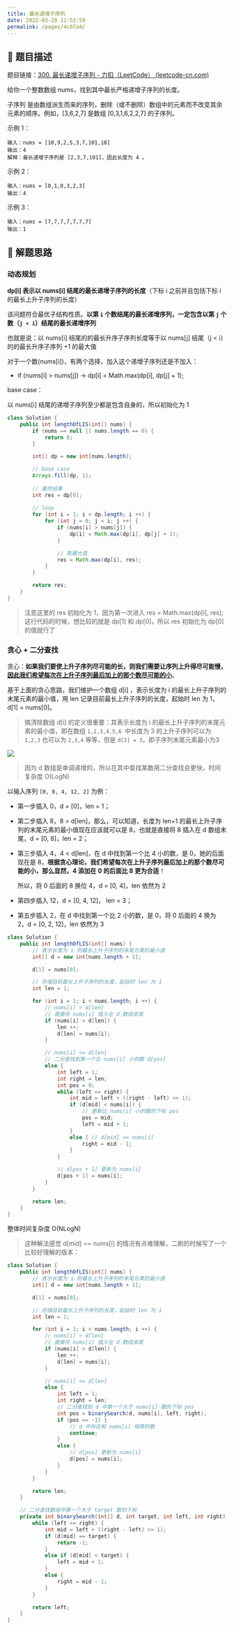 ```yaml
---
title: 最长递增子序列
date: 2022-03-20 11:53:59
permalink: /pages/4c07a4/
---
```

## 📃 题目描述

题目链接：[300. 最长递增子序列 - 力扣（LeetCode） (leetcode-cn.com)](https://leetcode-cn.com/problems/longest-increasing-subsequence/)

给你一个整数数组 nums，找到其中最长严格递增子序列的长度。

子序列 是由数组派生而来的序列，删除（或不删除）数组中的元素而不改变其余元素的顺序。例如，[3,6,2,7] 是数组 [0,3,1,6,2,2,7] 的子序列。


示例 1：

```
输入：nums = [10,9,2,5,3,7,101,18]
输出：4
解释：最长递增子序列是 [2,3,7,101]，因此长度为 4 。
```

示例 2：

```
输入：nums = [0,1,0,3,2,3]
输出：4
```

示例 3：

```
输入：nums = [7,7,7,7,7,7,7]
输出：1
```

## 🔔 解题思路

### 动态规划

**dp[i] 表示以 nums[i] 结尾的最长递增子序列的长度**（下标 i 之前并且包括下标 i 的最长上升子序列的长度）

该问题符合最优子结构性质。**以第 `i` 个数结尾的最长递增序列，一定包含以第 `j` 个数（`j < i`）结尾的最长递增序列**

也就是说：以 nums[i] 结尾的的最长升序子序列长度等于以 nums[j] 结尾（j < i）的的最长升序子序列 +1 的最大值

对于一个数(nums[i])，有两个选择，加入这个递增子序列还是不加入：

- if (nums[i] > nums[j]) -> dp[i] = Math.max(dp[i], dp[j] + 1);

base case：

以 nums[i] 结尾的递增子序列至少都是包含自身的，所以初始化为 1


```java
class Solution {
    public int lengthOfLIS(int[] nums) {
        if (nums == null || nums.length == 0) {
            return 0;
        }

        int[] dp = new int[nums.length];

        // base case
        Arrays.fill(dp, 1);
		
        // 最终结果
        int res = dp[0];
        
        // loop
        for (int i = 1; i < dp.length; i ++) {
            for (int j = 0; j < i; j ++) {
                if (nums[i] > nums[j]) {
                    dp[i] = Math.max(dp[i], dp[j] + 1);
                }

                // 取最大值
                res = Math.max(dp[i], res);
            }
        }

        return res;
    }
}
```

> 注意这里的 res 初始化为 1，因为第一次进入 res = Math.max(dp[i], res); 这行代码的时候，想比较的就是 dp[1] 和 dp[0]，所以 res 初始化为 dp[0] 的值就行了

### 贪心 + 二分查找

贪心：**如果我们要使上升子序列尽可能的长，则我们需要让序列上升得尽可能慢，<u>因此我们希望每次在上升子序列最后加上的那个数尽可能的小</u>**。

基于上面的贪心思路，我们维护一个数组 d[i] ，表示长度为 i 的最长上升子序列的末尾元素的最小值，用  len 记录目前最长上升子序列的长度，起始时 len 为 1，d[1] = nums[0]。

> 搞清除数组 d[i] 的定义很重要：其表示长度为 i 的最长上升子序列的末尾元素的最小值，即在数组 `1,2,3,4,5,6 `中长度为 3 的上升子序列可以为 `1,2,3` 也可以为 `2,3,4` 等等，但是 `d[3] = 3`，即子序列末尾元素最小为3

![](https://cs-wiki.oss-cn-shanghai.aliyuncs.com/img/20220327214421.png)

> 因为 d 数组是单调递增的，所以在其中查找某数用二分查找会更快，时间复杂度 O(LogN)

以输入序列 `[0, 8, 4, 12, 2]` 为例：

- 第一步插入 0，d = [0]，len = 1；

- 第二步插入 8，8 > d[len]，那么，可以知道，长度为 len+1 的最长上升子序列的末尾元素的最小值现在应该就可以是 8，也就是直接将 8 插入在 d 数组末尾，d = [0, 8]，len = 2；

- 第三步插入 4，4 < d[len]，在 d 中找到第一个比 4 小的数，是 0，她的后面现在是 8，**根据贪心理论，我们希望每次在上升子序列最后加上的那个数尽可能的小，那么显然，4 添加在 0 的后面比 8 更为合适**！

  所以，将 0 后面的 8 换位 4，d = [0, 4]，len 依然为 2

- 第四步插入 12，d = [0, 4, 12]， len = 3；

- 第五步插入 2，在 d 中找到第一个比 2 小的数，是 0，将 0 后面的 4 换为 2，d = [0, 2, 12]，len 依然为 3

```java
class Solution {
    public int lengthOfLIS(int[] nums) {
        // 表示长度为 i 的最长上升子序列的末尾元素的最小值
        int[] d = new int[nums.length + 1];

        d[1] = nums[0];

        // 存储目前最长上升子序列的长度，起始时 len 为 1
        int len = 1;

        for (int i = 1; i < nums.length; i ++) {
            // nums[i] > d[len]
            // 直接将 nums[i] 插入在 d 数组末尾
            if (nums[i] > d[len]) {
                len ++;
                d[len] = nums[i];
            }

            // nums[i] <= d[len]
            // 二分查找到第一个比 nums[i] 小的数 d[pos]
            else {
                int left = 1;
                int right = len;
                int pos = 0;
                while (left <= right) {
                    int mid = left + ((right - left) >> 1);
                    if (d[mid] < nums[i]) {
                        // 更新比 nums[i] 小的数的下标 pos
                        pos = mid;
                        left = mid + 1;
                    }
                    else { // d[mid] >= nums[i]
                        right = mid - 1;
                    }
                }

                // d[pos + 1] 更新为 nums[i]
                d[pos + 1] = nums[i];
            }
        }

        return len;
    }
}
```

整体时间复杂度 O(NLogN)

> 这种解法感觉 d[mid] == nums[i] 的情况有点难理解，二刷的时候写了一个比较好理解的版本：

```java
class Solution {
    public int lengthOfLIS(int[] nums) {
        // 表示长度为 i 的最长上升子序列的末尾元素的最小值
        int[] d = new int[nums.length + 1];

        d[1] = nums[0];

        // 存储目前最长上升子序列的长度，起始时 len 为 1
        int len = 1;

        for (int i = 1; i < nums.length; i ++) {
            // nums[i] > d[len]
            // 直接将 nums[i] 插入在 d 数组末尾
            if (nums[i] > d[len]) {
                len ++;
                d[len] = nums[i];
            }

            // nums[i] <= d[len]
            else {
                int left = 1;
                int right = len;
                // 二分查找到 d 中第一个大于 nums[i] 数的下标 pos
                int pos = binarySearch(d, nums[i], left, right);
                if (pos == -1) {
                    // d 中存在和 nums[i] 相等的数
                    continue;
                }
                else {
                    // d[pos] 更新为 nums[i]
                    d[pos] = nums[i];
                }
            }
        }

        return len;
    }

    // 二分查找数组中第一个大于 target 数的下标
    private int binarySearch(int[] d, int target, int left, int right) {
        while (left <= right) {
            int mid = left + ((right - left) >> 1);
            if (d[mid] == target) {
                return -1;
            }
            else if (d[mid] < target) {
                left = mid + 1;
            }
            else {
                right = mid - 1;
            }
        }

        return left;
    }
}
```

